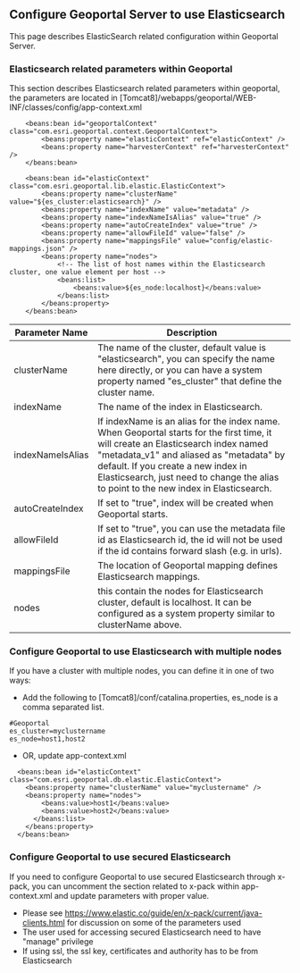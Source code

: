 ## Configure Geoportal Server to use Elasticsearch

This page describes ElasticSearch related configuration within Geoportal Server.

### Elasticsearch related parameters within Geoportal

This section describes Elasticsearch related parameters within geoportal, the parameters are located in [Tomcat8]/webapps/geoportal/WEB-INF/classes/config/app-context.xml


```
	<beans:bean id="geoportalContext" class="com.esri.geoportal.context.GeoportalContext">
		<beans:property name="elasticContext" ref="elasticContext" />
		<beans:property name="harvesterContext" ref="harvesterContext" />
	</beans:bean>

	<beans:bean id="elasticContext" class="com.esri.geoportal.lib.elastic.ElasticContext">
		<beans:property name="clusterName" value="${es_cluster:elasticsearch}" />
		<beans:property name="indexName" value="metadata" />
		<beans:property name="indexNameIsAlias" value="true" />
		<beans:property name="autoCreateIndex" value="true" />
		<beans:property name="allowFileId" value="false" />
		<beans:property name="mappingsFile" value="config/elastic-mappings.json" />
		<beans:property name="nodes">
			<!-- The list of host names within the Elasticsearch cluster, one value element per host -->
			<beans:list>
				<beans:value>${es_node:localhost}</beans:value>
			</beans:list>
		</beans:property>
	</beans:bean>
```

Parameter Name | Description
-------------- | ------------
clusterName | The name of the cluster, default value is "elasticsearch", you can specify the name here directly, or you can have a system property named "es_cluster" that define the cluster name.
indexName | The name of the index in Elasticsearch.
indexNameIsAlias | If indexName is an alias for the index name. When Geoportal starts for the first time, it will create an Elasticsearch index named "metadata_v1" and aliased as "metadata" by default. If you create a new index in Elasticsearch, just need to change the alias to point to the new index in Elasticsearch.
autoCreateIndex | If set to "true", index will be created when Geoportal starts.
allowFileId | If set to "true", you can use the metadata file id as Elasticsearch id, the id will not be used if the id contains forward slash (e.g. in urls).
mappingsFile | The location of Geoportal mapping defines Elasticsearch mappings.
nodes |this contain the nodes for Elasticsearch cluster, default is localhost. It can be configured as a system property similar to clusterName above.

### Configure Geoportal to use Elasticsearch with multiple nodes 
If you have a cluster with multiple nodes, you can define it in one of two ways:

 * Add the following to [Tomcat8]/conf/catalina.properties, es_node is a comma separated list.
   
```
#Geoportal
es_cluster=myclustername
es_node=host1,host2
```

 * OR, update app-context.xml
   
```
  <beans:bean id="elasticContext" class="com.esri.geoportal.db.elastic.ElasticContext">
    <beans:property name="clusterName" value="myclustername" />
    <beans:property name="nodes">
        <beans:value>host1</beans:value>
        <beans:value>host2</beans:value>
      </beans:list>
    </beans:property>
  </beans:bean>  
```

### Configure Geoportal to use secured Elasticsearch 
If you need to configure Geoportal to use secured Elasticsearch through x-pack, you can uncomment the section related to x-pack within app-context.xml and update parameters with proper value.
 * Please see https://www.elastic.co/guide/en/x-pack/current/java-clients.html for discussion on some of the parameters used 
 * The user used for accessing secured Elasticsearch need to have "manage" privilege
 * If using ssl, the ssl key, certificates and authority has to be from Elasticsearch




